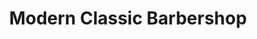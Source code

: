 ---
title: "Modern Classic Barbershop"
url: /zanesville/modern-classic-barbershop/
shop: hairdresser
---